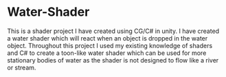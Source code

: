 # Water-Shader
This is a shader project I have created using CG/C# in unity. I have created a water shader which will react when an object is dropped in the water object.
Throughout this project I used my existing knowledge of shaders and C# to create a toon-like water shader which can be used for more stationary bodies of water as the shader is not designed to flow like a river or stream.

